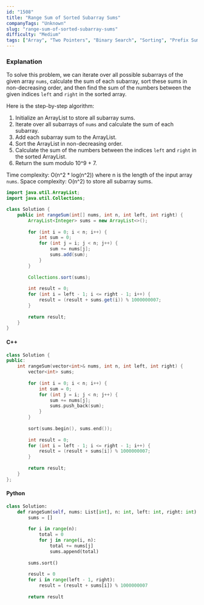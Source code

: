 ```yaml
---
id: "1508"
title: "Range Sum of Sorted Subarray Sums"
companyTags: "Unknown"
slug: "range-sum-of-sorted-subarray-sums"
difficulty: "Medium"
tags: ["Array", "Two Pointers", "Binary Search", "Sorting", "Prefix Sum"]
---
```


### Explanation
To solve this problem, we can iterate over all possible subarrays of the given array `nums`, calculate the sum of each subarray, sort these sums in non-decreasing order, and then find the sum of the numbers between the given indices `left` and `right` in the sorted array. 

Here is the step-by-step algorithm:
1. Initialize an ArrayList to store all subarray sums.
2. Iterate over all subarrays of `nums` and calculate the sum of each subarray.
3. Add each subarray sum to the ArrayList.
4. Sort the ArrayList in non-decreasing order.
5. Calculate the sum of the numbers between the indices `left` and `right` in the sorted ArrayList.
6. Return the sum modulo 10^9 + 7.

Time complexity: O(n^2 * log(n^2)) where n is the length of the input array `nums`.
Space complexity: O(n^2) to store all subarray sums.

```java
import java.util.ArrayList;
import java.util.Collections;

class Solution {
    public int rangeSum(int[] nums, int n, int left, int right) {
        ArrayList<Integer> sums = new ArrayList<>();
        
        for (int i = 0; i < n; i++) {
            int sum = 0;
            for (int j = i; j < n; j++) {
                sum += nums[j];
                sums.add(sum);
            }
        }
        
        Collections.sort(sums);
        
        int result = 0;
        for (int i = left - 1; i <= right - 1; i++) {
            result = (result + sums.get(i)) % 1000000007;
        }
        
        return result;
    }
}
```

#### C++
```cpp
class Solution {
public:
    int rangeSum(vector<int>& nums, int n, int left, int right) {
        vector<int> sums;
        
        for (int i = 0; i < n; i++) {
            int sum = 0;
            for (int j = i; j < n; j++) {
                sum += nums[j];
                sums.push_back(sum);
            }
        }
        
        sort(sums.begin(), sums.end());
        
        int result = 0;
        for (int i = left - 1; i <= right - 1; i++) {
            result = (result + sums[i]) % 1000000007;
        }
        
        return result;
    }
};
```

#### Python
```python
class Solution:
    def rangeSum(self, nums: List[int], n: int, left: int, right: int) -> int:
        sums = []
        
        for i in range(n):
            total = 0
            for j in range(i, n):
                total += nums[j]
                sums.append(total)
        
        sums.sort()
        
        result = 0
        for i in range(left - 1, right):
            result = (result + sums[i]) % 1000000007
        
        return result
```